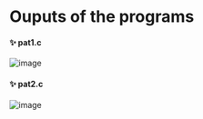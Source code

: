 # Ouputs of the programs
#### ✨ pat1.c
![image](https://github.com/jagritixjha/C-language/assets/152506173/85d20ac4-a18d-41ba-92f2-53bfb1191f8a)

#### ✨ pat2.c
![image](https://github.com/jagritixjha/C-language/assets/152506173/6c2a18fd-0aa6-4386-a1b3-8f36cb4ec6d8)

